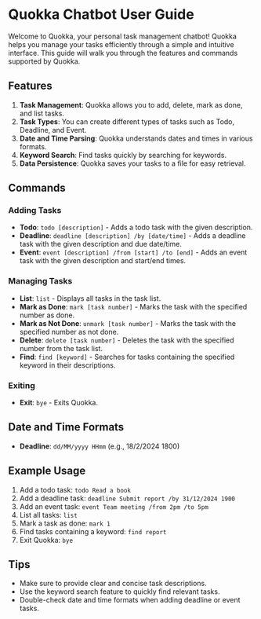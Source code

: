 # Quokka Chatbot User Guide

Welcome to Quokka, your personal task management chatbot! Quokka helps you manage your tasks efficiently through a simple and intuitive interface. This guide will walk you through the features and commands supported by Quokka.

## Features

1. **Task Management**: Quokka allows you to add, delete, mark as done, and list tasks.
2. **Task Types**: You can create different types of tasks such as Todo, Deadline, and Event.
3. **Date and Time Parsing**: Quokka understands dates and times in various formats.
4. **Keyword Search**: Find tasks quickly by searching for keywords.
5. **Data Persistence**: Quokka saves your tasks to a file for easy retrieval.

## Commands

### Adding Tasks

- **Todo**: `todo [description]` - Adds a todo task with the given description.
- **Deadline**: `deadline [description] /by [date/time]` - Adds a deadline task with the given description and due date/time.
- **Event**: `event [description] /from [start] /to [end]` - Adds an event task with the given description and start/end times.

### Managing Tasks

- **List**: `list` - Displays all tasks in the task list.
- **Mark as Done**: `mark [task number]` - Marks the task with the specified number as done.
- **Mark as Not Done**: `unmark [task number]` - Marks the task with the specified number as not done.
- **Delete**: `delete [task number]` - Deletes the task with the specified number from the task list.
- **Find**: `find [keyword]` - Searches for tasks containing the specified keyword in their descriptions.

### Exiting

- **Exit**: `bye` - Exits Quokka.

## Date and Time Formats

- **Deadline**: `dd/MM/yyyy HHmm` (e.g., 18/2/2024 1800)

## Example Usage

1. Add a todo task: `todo Read a book`
2. Add a deadline task: `deadline Submit report /by 31/12/2024 1900`
3. Add an event task: `event Team meeting /from 2pm /to 5pm`
4. List all tasks: `list`
5. Mark a task as done: `mark 1`
6. Find tasks containing a keyword: `find report`
7. Exit Quokka: `bye`

## Tips

- Make sure to provide clear and concise task descriptions.
- Use the keyword search feature to quickly find relevant tasks.
- Double-check date and time formats when adding deadline or event tasks.

